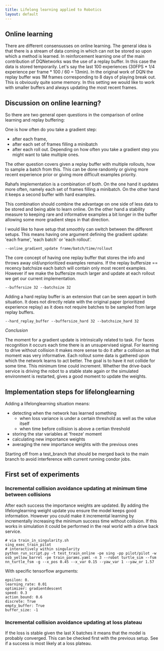 ```yaml
---
title: Lifelong learning applied to Robotics
layout: default
---
```


## Online learning

There are different consensusses on online learning. The general idea is that there is a stream of data coming in which can not be stored so upon which a method is learned. In reinforcement learning one of the main contribution of DQNetworks was the use of a replay buffer. In this case the data is stored temporarily. Let's say the last 100 experiences (30FPS * 1/4 experience per frame * 100 / 60 = 13min). In the original work of DQN the replay buffer was 1M frames corresponding to 8 days of playing break out.
This is obviously quite some memory. In this setting we would like to work with smaller buffers and always updating the most recent frames.


## Discussion on online learning?

<!-- <img src="/imgs/18-10-19_osb_yellow_barrel_world.jpg" alt="osb_yellow_barrel.world" style="width: 200px;"/> -->


So there are two general open questions in the comparison of online learning and replay buffering:

One is how often do you take a gradient step: 
- after each frame, 
- after each set of frames filling a minibatch
- after each roll out.
Depending on how often you take a gradient step you might want to take multiple ones.

The other question covers given a replay buffer with multiple rollouts, how to sample a batch from this.
This can be done randomly or giving more recent experience prior or giving more difficult examples priority.

Rahafs implementation is a combination of both.
On the one hand it updates more often, namely each set of frames filling a minibatch.
On the other hand it keeps a second buffer with hard examples.

This combination should combine the advantage on one side of less data to be stored and being able to learn online. On the other hand a stability measure to keeping rare and informative examples a bit longer in the buffer allowing some more gradient steps in that direction.

I would like to have setup that smoothly can switch between the different setups. 
This means having one argument defining the gradient update: 'each frame', 'each batch' or 'each rollout'.

`--online_gradient_update frame/batch/time/rollout`

The core concept of having one replay buffer that stores the info and throws away old/unprioritized examples remains. If the replay buffersize == recency batchsize each batch will contain only most recent examples. However if we make the buffersize much larger and update at each rollout we get our current implementation.

`--buffersize 32 --batchsize 32`

Adding a hard replay buffer is an extension that can be seen appart in both situation. It does not directly relate with the original paper (prioritized experience replay) as it does not require batches to be sampled from large replay buffers.

`--hard_replay_buffer --buffersize_hard 32 --batchsize_hard 32`


_Conclusion_

The moment for a gradient update is intrinsically related to task. 
For faces recognition it occurs each time there is an unsupervised signal.
For learning to drive without collision it makes more sense to do it after a collision as that moment was very informative.
Each rollout some data is gathered upon which the network learns to act better. 
The goal is to have it not collide for some time. This minimum time could increment.
Whether the drive-back service is driving the robot to a stable state again or the simulated environment is restarted, gives a good moment to update the weights.

## Implementation steps for lifelonglearning

Adding a lifelonglearning situation means:

- detecting when the network has learned something
  - when loss variance is under a certain threshold as well as the value itself
  - when time before collision is above a certian threshold
- storing the star variables at 'freeze' moment
- calculating new importance weights
- averaging the new importance weights with the previous ones

Starting off from a test_branch that should be merged back to the main branch to avoid interference with current running condor jobs.


## First set of experiments

### Incremental collision avoidance updating at minimum time between collisions

After each success the importance weights are updated. By adding the lifelonglearning weight update you ensure the model keeps good information.
However you could make it incremental learning by incrementally increasing the minimum success time without collision.
If this works in simulation it could be performed in the real world with a drive back service.

```
# via train_in_singularity.sh
sing_exec_train_pilot
# interactively within singularity
python run_script.py -t test_train_online -pe sing -pp pilot/pilot -w osb_yellow_barrel -pe train_params.yaml -n 3 --robot turtle_sim --fsm nn_turtle_fsm -g --x_pos 0.45 --x_var 0.15 --yaw_var 1 --yaw_or 1.57 
```

With specific tensorflow arguments:

```
epsilon: 0.
learning_rate: 0.01
optimizer: gradientdescent
speed: 0.3
action_bound: 0.6
discrete: True
empty_buffer: True
buffer_size: -1
```


### Incremental collision avoidance updating at loss plateau

If the loss is stable given the last X batches it means that the model is probably converged.
This can be checked first with the previous setup. See if a success is most likely at a loss plateau.


